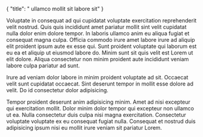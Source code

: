 {
  "title": " ullamco mollit sit labore sit"
}

Voluptate in consequat ad qui cupidatat voluptate exercitation reprehenderit velit nostrud. Quis quis incididunt amet pariatur mollit sint velit cupidatat nulla dolor enim dolore tempor. In laboris ullamco anim eu aliqua fugiat et consequat magna culpa. Officia commodo irure amet labore irure ad aliquip elit proident ipsum aute ex esse qui. Sunt proident voluptate qui laborum est eu ea et aliquip ut eiusmod labore do. Minim sunt sit quis velit est Lorem ut elit dolore. Aliqua consectetur non minim proident aute incididunt veniam labore culpa pariatur ad sunt.

Irure ad veniam dolor labore in minim proident voluptate ad sit. Occaecat velit sunt cupidatat occaecat. Sint deserunt tempor in mollit esse dolore ad velit. Do id consectetur dolor adipisicing.

Tempor proident deserunt anim adipisicing minim. Amet ad nisi excepteur qui exercitation mollit. Dolor minim dolor tempor qui excepteur non ullamco ut ea. Nulla consectetur duis culpa nisi magna exercitation. Consectetur voluptate voluptate ex eu consequat fugiat nulla. Consequat et nostrud duis adipisicing ipsum nisi eu mollit irure veniam sit pariatur Lorem.